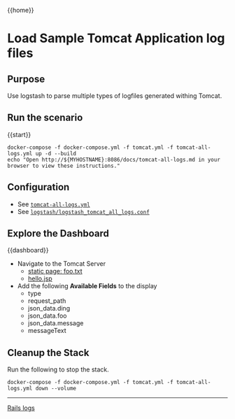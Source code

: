 {{home}}
# Load Sample Tomcat Application log files

## Purpose
Use logstash to parse multiple types of logfiles generated withing Tomcat.

## Run the scenario

{{start}}

```
docker-compose -f docker-compose.yml -f tomcat.yml -f tomcat-all-logs.yml up -d --build
echo "Open http://${MYHOSTNAME}:8086/docs/tomcat-all-logs.md in your browser to view these instructions."

```

## Configuration
- See [`tomcat-all-logs.yml`](../tomcat-all-logs.yml)
- See [`logstash/logstash_tomcat_all_logs.conf`](../logstash/logstash_tomcat_all_logs.conf)

## Explore the Dashboard


{{dashboard}}
- Navigate to the Tomcat Server
  - [static page: foo.txt](http://{{MYHOSTNAME}}:8080/static/foo.txt)
  - [hello.jsp](http://{{MYHOSTNAME}}:8080/hello.jsp)
- Add the following **Available Fields** to the display
  - type
  - request_path
  - json_data.ding
  - json_data.foo
  - json_data.message
  - messageText

## Cleanup the Stack

Run the following to stop the stack.

```
docker-compose -f docker-compose.yml -f tomcat.yml -f tomcat-all-logs.yml down --volume
```

---
[Rails logs](rails.md)